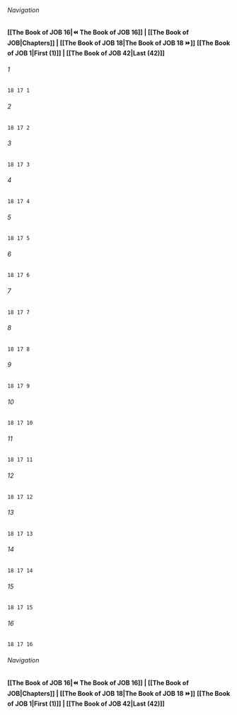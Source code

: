 
###### Navigation
**[[The Book of JOB 16|⏪ The Book of JOB 16]] | [[The Book of JOB|Chapters]] | [[The Book of JOB 18|The Book of JOB 18 ⏩]]**
**[[The Book of JOB 1|First (1)]] | [[The Book of JOB 42|Last (42)]]**

###### 1
``` verse
18 17 1 
```
###### 2
``` verse
18 17 2 
```
###### 3
``` verse
18 17 3 
```
###### 4
``` verse
18 17 4 
```
###### 5
``` verse
18 17 5 
```
###### 6
``` verse
18 17 6 
```
###### 7
``` verse
18 17 7 
```
###### 8
``` verse
18 17 8 
```
###### 9
``` verse
18 17 9 
```
###### 10
``` verse
18 17 10 
```
###### 11
``` verse
18 17 11 
```
###### 12
``` verse
18 17 12 
```
###### 13
``` verse
18 17 13 
```
###### 14
``` verse
18 17 14 
```
###### 15
``` verse
18 17 15 
```
###### 16
``` verse
18 17 16 
```

###### Navigation
**[[The Book of JOB 16|⏪ The Book of JOB 16]] | [[The Book of JOB|Chapters]] | [[The Book of JOB 18|The Book of JOB 18 ⏩]]**
**[[The Book of JOB 1|First (1)]] | [[The Book of JOB 42|Last (42)]]**

